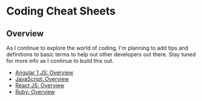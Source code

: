 # Coding Cheat Sheets

## Overview
As I continue to explore the world of coding, I'm planning to add tips and definitions to basic terms to help out other developers out there. Stay tuned for more info as I continue to build this out.

* [Angular 1 JS: Overview](angular-1/overview.md)
* [JavaScript: Overview](javascript/overview.md)
* [React JS: Overview](react/overview.md)
* [Ruby: Overview](ruby/overview.md)
